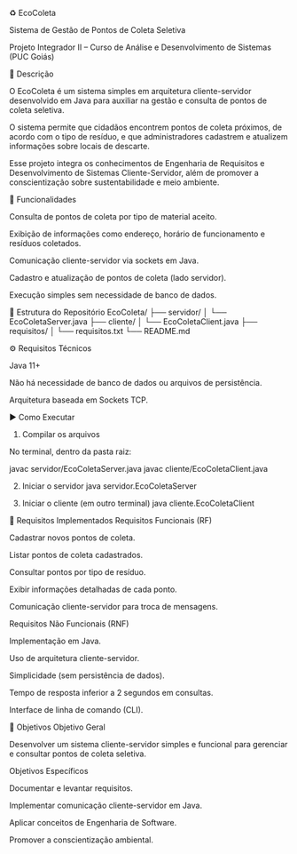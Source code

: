 ♻️ EcoColeta

Sistema de Gestão de Pontos de Coleta Seletiva

Projeto Integrador II – Curso de Análise e Desenvolvimento de Sistemas (PUC Goiás)

📌 Descrição

O EcoColeta é um sistema simples em arquitetura cliente-servidor desenvolvido em Java para auxiliar na gestão e consulta de pontos de coleta seletiva.

O sistema permite que cidadãos encontrem pontos de coleta próximos, de acordo com o tipo de resíduo, e que administradores cadastrem e atualizem informações sobre locais de descarte.

Esse projeto integra os conhecimentos de Engenharia de Requisitos e Desenvolvimento de Sistemas Cliente-Servidor, além de promover a conscientização sobre sustentabilidade e meio ambiente.

🚀 Funcionalidades

Consulta de pontos de coleta por tipo de material aceito.

Exibição de informações como endereço, horário de funcionamento e resíduos coletados.

Comunicação cliente-servidor via sockets em Java.

Cadastro e atualização de pontos de coleta (lado servidor).

Execução simples sem necessidade de banco de dados.

📂 Estrutura do Repositório
EcoColeta/
 ├── servidor/
 │     └── EcoColetaServer.java
 ├── cliente/
 │     └── EcoColetaClient.java
 ├── requisitos/
 │     └── requisitos.txt
 └── README.md

⚙️ Requisitos Técnicos

Java 11+

Não há necessidade de banco de dados ou arquivos de persistência.

Arquitetura baseada em Sockets TCP.

▶️ Como Executar
1. Compilar os arquivos

No terminal, dentro da pasta raiz:

javac servidor/EcoColetaServer.java
javac cliente/EcoColetaClient.java

2. Iniciar o servidor
java servidor.EcoColetaServer

3. Iniciar o cliente (em outro terminal)
java cliente.EcoColetaClient

📑 Requisitos Implementados
Requisitos Funcionais (RF)

Cadastrar novos pontos de coleta.

Listar pontos de coleta cadastrados.

Consultar pontos por tipo de resíduo.

Exibir informações detalhadas de cada ponto.

Comunicação cliente-servidor para troca de mensagens.

Requisitos Não Funcionais (RNF)

Implementação em Java.

Uso de arquitetura cliente-servidor.

Simplicidade (sem persistência de dados).

Tempo de resposta inferior a 2 segundos em consultas.

Interface de linha de comando (CLI).

🎯 Objetivos
Objetivo Geral

Desenvolver um sistema cliente-servidor simples e funcional para gerenciar e consultar pontos de coleta seletiva.

Objetivos Específicos

Documentar e levantar requisitos.

Implementar comunicação cliente-servidor em Java.

Aplicar conceitos de Engenharia de Software.

Promover a conscientização ambiental.
